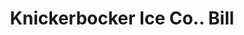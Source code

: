 ---
doi: 10.7916/D8XW5WWP
date_other: '1850'
date_other_textual: 1850-1859
form: printed ephemera
genre:
- Invoices
name:
- Knickerbocker Ice Co.
object_in_context_url: https://biggert.cul.columbia.edu/items/view/ave_biggert_01042
subject_hierarchical_geographic:
- New York, New York, United States
subject_name:
- Knickerbocker Ice Co.
title: Knickerbocker Ice Co.. Bill
sort_title: Knickerbocker Ice Co.. Bill
call_number: ave_biggert_01042
coordinates:
- 40.71277777777778,-74.00583333333333
pid: ave_biggert_01042
identifiers: ave_biggert_01042
thumbnail: https://derivativo-1.library.columbia.edu/iiif/2/ldpd:344453/full/!256,256/0/native.jpg
permalink: /biggert/ave_biggert_01042/
layout: iiif-image-page
---